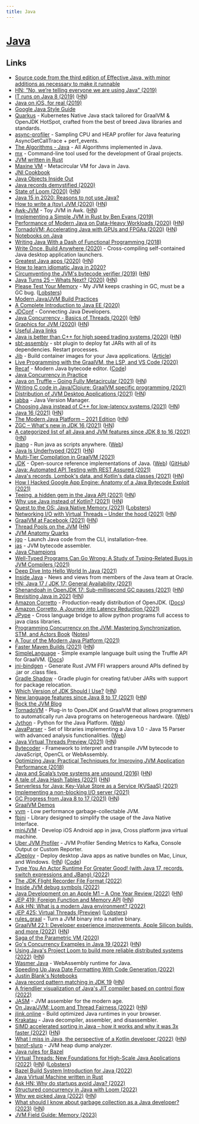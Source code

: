```yaml
---
title: Java
---
```


# [Java](<https://en.wikipedia.org/wiki/Java_(programming_language)>)

## Links

- [Source code from the third edition of Effective Java, with minor additions as necessary to make it runnable](https://github.com/jbloch/effective-java-3e-source-code)
- [HN: “No, we’re telling everyone we are using Java” (2019)](https://news.ycombinator.com/item?id=19346017)
- [IT runs on Java 8 (2019)](https://news.ycombinator.com/item?id=19877916) ([HN](https://news.ycombinator.com/item?id=19877916))
- [Java on iOS, for real (2019)](https://gluonhq.com/java-on-ios-for-real/)
- [Google Java Style Guide](https://google.github.io/styleguide/javaguide.html)
- [Quarkus](https://quarkus.io/) - Kubernetes Native Java stack tailored for GraalVM & OpenJDK HotSpot, crafted from the best of breed Java libraries and standards.
- [async-profiler](https://github.com/jvm-profiling-tools/async-profiler) - Sampling CPU and HEAP profiler for Java featuring AsyncGetCallTrace + perf_events.
- [The Algorithms - Java](https://github.com/TheAlgorithms/Java) - All Algorithms implemented in Java.
- [mx](https://github.com/graalvm/mx) - Command-line tool used for the development of Graal projects.
- [JVM written in Rust](https://github.com/douchuan/jvm)
- [Maxine VM](https://github.com/beehive-lab/Maxine-VM) - Metacircular VM for Java in Java.
- [JNI Cookbook](https://github.com/mkowsiak/jnicookbook)
- [Java Objects Inside Out](https://shipilev.net/jvm/objects-inside-out/)
- [Java records demystified (2020)](https://isank.dev/posts/java-14-records/)
- [State of Loom (2020)](https://cr.openjdk.java.net/~rpressler/loom/loom/sol1_part1.html) ([HN](https://news.ycombinator.com/item?id=23201559))
- [Java 15 in 2020: Reasons to not use Java?](https://dev.to/brunoborges/java-15-in-2020-reasons-to-not-use-java-3ekg)
- [How to write a (toy) JVM (2020)](https://zserge.com/posts/jvm/) ([HN](https://news.ycombinator.com/item?id=23390914))
- [Awk-JVM](https://github.com/rethab/awk-jvm) - Toy JVM in Awk. ([HN](https://news.ycombinator.com/item?id=23612910))
- [Implementing a Simple JVM in Rust by Ben Evans (2019)](https://www.youtube.com/watch?v=7ECbwgkHdAE)
- [Performance of Modern Java on Data-Heavy Workloads (2020)](https://jet-start.sh/blog/2020/06/09/jdk-gc-benchmarks-part1) ([HN](https://news.ycombinator.com/item?id=23465660))
- [TornadoVM: Accelerating Java with GPUs and FPGAs (2020)](https://www.infoq.com/articles/tornadovm-java-gpu-fpga/) ([HN](https://news.ycombinator.com/item?id=23521357))
- [Notebooks on Java](https://justinblank.com/notebooks/)
- [Writing Java With a Dash of Functional Programming (2018)](https://jiahao.codes/blog/writing-java-with-a-dash-of-functional-programming/)
- [Write Once, Build Anywhere (2020)](https://dave.autonoma.ca/blog/2020/06/29/write-once-build-anywhere/) - Cross-compiling self-contained Java desktop application launchers.
- [Greatest Java apps (2020)](https://blogs.oracle.com/javamagazine/the-top-25-greatest-java-apps-ever-written) ([HN](https://news.ycombinator.com/item?id=23676723))
- [How to learn idiomatic Java in 2020?](https://lobste.rs/s/y2nnwd/how_learn_idiomatic_java_2020)
- [Circumventing the JVM's bytecode verifier (2019)](https://anthony.som.codes/blog/2019-12-30-jvm-hackery-noverify/) ([HN](https://news.ycombinator.com/item?id=21921922))
- [Java Turns 25 – Whats Next? (2020)](https://www.oracle.com/a/ocom/docs/corporate/analystrelations/omdia-java-turns-25.pdf) ([HN](https://news.ycombinator.com/item?id=24534629))
- [Please Test Your Memory](https://shipilev.net/jvm/test-your-memory/) - My JVM keeps crashing in GC, must be a GC bug. ([Lobsters](https://lobste.rs/s/jaezro/please_test_your_memory))
- [Modern Java/JVM Build Practices](https://github.com/binkley/modern-java-practices)
- [A Complete Introduction to Java EE (2020)](https://www.jessym.com/articles/a-complete-introduction-to-java-ee)
- [JDConf](https://jdconf.splashthat.com/) - Connecting Java Developers.
- [Java Concurrency - Basics of Threads (2020)](https://turkogluc.com/java-concurrency-basics-of-threads/) ([HN](https://news.ycombinator.com/item?id=24940545))
- [Graphics for JVM (2020)](https://tonsky.me/blog/skija/) ([HN](https://news.ycombinator.com/item?id=25121705))
- [Useful Java links](https://github.com/Vedenin/useful-java-links)
- [Java is better than C++ for high speed trading systems (2020)](https://news.efinancialcareers.com/uk-en/3004875/low-latency-java-trading-systems) ([HN](https://news.ycombinator.com/item?id=25217270))
- [sbt-assembly](https://github.com/sbt/sbt-assembly) - sbt plugin to deploy fat JARs with all of its dependencies. Restart processes.
- [Jib](https://github.com/GoogleContainerTools/jib/) - Build container images for your Java applications. ([Article](https://www.infoq.com/news/2020/08/containerize-java-app-with-jib/))
- [Live Programming with the GraalVM, the LSP, and VS Code (2020)](https://www.javaadvent.com/2020/12/live-programming-with-the-graalvm-the-lsp-and-vs-code.html)
- [Recaf](https://www.coley.software/Recaf/) - Modern Java bytecode editor. ([Code](https://github.com/Col-E/Recaf))
- [Java Concurrency in Practice](https://jcip.net/)
- [Java on Truffle – Going Fully Metacircular (2021)](https://medium.com/graalvm/java-on-truffle-going-fully-metacircular-215531e3f840) ([HN](https://news.ycombinator.com/item?id=25838364))
- [Writing C code in Java/Clojure: GraalVM specific programming (2021)](https://yyhh.org/blog/2021/02/writing-c-code-in-javaclojure-graalvm-specific-programming/)
- [Distribution of JVM Desktop Applications (2021)](https://blog.frankel.ch/state-jvm-desktop-frameworks/6/) ([HN](https://news.ycombinator.com/item?id=26135532))
- [jabba](https://github.com/shyiko/jabba) - Java Version Manager.
- [Choosing Java instead of C++ for low-latency systems (2021)](https://stackoverflow.blog/2021/02/22/choosing-java-instead-of-c-for-low-latency-systems/) ([HN](https://news.ycombinator.com/item?id=26225273))
- [Java 16 (2021)](http://jdk.java.net/16/) ([HN](https://news.ycombinator.com/item?id=26477144))
- [The Modern Java Platform – 2021 Edition](https://jamesward.com/2021/03/16/the-modern-java-platform-2021-edition/) ([HN](https://news.ycombinator.com/item?id=26485993))
- [ZGC – What's new in JDK 16 (2021)](https://malloc.se/blog/zgc-jdk16) ([HN](https://news.ycombinator.com/item?id=26555514))
- [A categorized list of all Java and JVM features since JDK 8 to 16 (2021)](https://advancedweb.hu/a-categorized-list-of-all-java-and-jvm-features-since-jdk-8-to-16/) ([HN](https://news.ycombinator.com/item?id=26662297))
- [jbang](https://github.com/jbangdev/jbang) - Run java as scripts anywhere. ([Web](https://www.jbang.dev/))
- [Java Is Underhyped (2021)](https://jackson.sh/posts/2021-04-java-underrated/) ([HN](https://news.ycombinator.com/item?id=26827766))
- [Multi-Tier Compilation in GraalVM (2021)](https://medium.com/graalvm/multi-tier-compilation-in-graalvm-5fbc65f92402)
- [JDK](https://github.com/openjdk/jdk) - Open-source reference implementations of Java. ([Web](https://openjdk.java.net/projects/jdk/)) ([GitHub](https://github.com/openjdk))
- [Java: Automated API Testing with REST Assured (2021)](https://www.linkedin.com/learning/java-automated-api-testing-with-rest-assured)
- [Java's records, Lombok's data, and Kotlin's data classes (2021)](https://nipafx.dev/java-record-semantics/) ([HN](https://news.ycombinator.com/item?id=27076976))
- [How I Hacked Google App Engine: Anatomy of a Java Bytecode Exploit (2021)](https://blog.polybdenum.com/2021/05/05/how-i-hacked-google-app-engine-anatomy-of-a-java-bytecode-exploit.html)
- [Teeing, a hidden gem in the Java API (2021)](https://blog.frankel.ch/teeing-java-api/) ([HN](https://news.ycombinator.com/item?id=27103033))
- [Why use Java instead of Kotlin? (2021)](https://www.reddit.com/r/java/comments/ndwz92/can_i_get_some_reasons_to_use_java_instead_of/gyd5yi5/) ([HN](https://news.ycombinator.com/item?id=27183076))
- [Quest to the OS: Java Native Memory (2021)](https://blog.picnic.nl/quest-to-the-os-java-native-memory-5d3ef68ffc0a) ([Lobsters](https://lobste.rs/s/9ne763/quest_os_java_native_memory))
- [Networking I/O with Virtual Threads – Under the hood (2021)](https://inside.java/2021/05/10/networking-io-with-virtual-threads/) ([HN](https://news.ycombinator.com/item?id=27744826))
- [GraalVM at Facebook (2021)](https://medium.com/graalvm/graalvm-at-facebook-af09338ac519) ([HN](https://news.ycombinator.com/item?id=27782475))
- [Thread Pools on the JVM](https://gist.github.com/djspiewak/46b543800958cf61af6efa8e072bfd5c) ([HN](https://news.ycombinator.com/item?id=27883847))
- [JVM Anatomy Quarks](https://shipilev.net/jvm/anatomy-quarks/)
- [jgo](https://github.com/scijava/jgo) - Launch Java code from the CLI, installation-free.
- [jas](https://github.com/mcy/jas) - JVM bytecode assembler.
- [Java Champions](https://github.com/aalmiray/java-champions)
- [Well-Typed Programs Can Go Wrong: A Study of Typing-Related Bugs in JVM Compilers (2021)](https://dimitro.gr/assets/papers/CSDMMS21.pdf)
- [Deep Dive Into Hello World In Java (2021)](https://medium.com/sahibinden-technology/deep-dive-into-hello-world-in-java-d05d60332984)
- [Inside Java](https://inside.java/) - News and views from members of the Java team at Oracle.
- [HN: Java 17 / JDK 17: General Availability (2021)](https://news.ycombinator.com/item?id=28525378)
- [Shenandoah in OpenJDK 17: Sub-millisecond GC pauses (2021)](https://developers.redhat.com/articles/2021/09/16/shenandoah-openjdk-17-sub-millisecond-gc-pauses) ([HN](https://news.ycombinator.com/item?id=28562874))
- [Revisiting Java in 2021](https://www.avanwyk.com/revisiting-java-in-2021-ii/) ([HN](https://news.ycombinator.com/item?id=28584518))
- [Amazon Corretto](https://aws.amazon.com/corretto/) - Production-ready distribution of OpenJDK. ([Docs](https://docs.aws.amazon.com/corretto/))
- [Amazon Corretto, A Journey into Latency Reduction (2021)](https://www.youtube.com/watch?v=S4IrAZ5wT3c)
- [JPype](https://github.com/jpype-project/jpype) - Cross language bridge to allow python programs full access to java class libraries.
- [Programming Concurrency on the JVM: Mastering Synchronization, STM, and Actors Book](https://www.goodreads.com/book/show/11118624-programming-concurrency-on-the-jvm) ([Notes](https://github.com/preslavmihaylov/booknotes/tree/master/java/programming-concurrency-jvm))
- [A Tour of the Modern Java Platform (2021)](https://www.youtube.com/watch?v=y901lgIuRx0)
- [Faster Maven Builds (2021)](https://blog.frankel.ch/faster-maven-builds/1/) ([HN](https://news.ycombinator.com/item?id=28740367))
- [SimpleLanguage](https://github.com/graalvm/simplelanguage) - Simple example language built using the Truffle API for GraalVM. ([Docs](https://www.graalvm.org/graalvm-as-a-platform/implement-language/))
- [jni-bindgen](https://github.com/MaulingMonkey/jni-bindgen) - Generate Rust JVM FFI wrappers around APIs defined by .jar or .class files.
- [Gradle Shadow](https://github.com/johnrengelman/shadow) - Gradle plugin for creating fat/uber JARs with support for package relocation.
- [Which Version of JDK Should I Use?](http://whichjdk.com/) ([HN](https://news.ycombinator.com/item?id=28820601))
- [New language features since Java 8 to 17 (2021)](https://advancedweb.hu/new-language-features-since-java-8-to-17/) ([HN](https://news.ycombinator.com/item?id=28979048))
- [Rock the JVM Blog](https://blog.rockthejvm.com/)
- [TornadoVM](https://github.com/beehive-lab/TornadoVM) - Plug-in to OpenJDK and GraalVM that allows programmers to automatically run Java programs on heterogeneous hardware. ([Web](https://www.tornadovm.org/))
- [Jython](https://github.com/jython/jython) - Python for the Java Platform. ([Web](https://www.jython.org/))
- [JavaParser](https://github.com/javaparser/javaparser) - Set of libraries implementing a Java 1.0 - Java 15 Parser with advanced analysis functionalities. ([Web](https://javaparser.org/))
- [Java Virtual Threads Preview (2021)](https://openjdk.java.net/jeps/8277131) ([HN](https://news.ycombinator.com/item?id=29236375))
- [Bytecoder](https://github.com/mirkosertic/Bytecoder) - Framework to interpret and transpile JVM bytecode to JavaScript, OpenCL or WebAssembly.
- [Optimizing Java: Practical Techniques for Improving JVM Application Performance (2018)](https://www.goodreads.com/book/show/27015350-optimizing-java)
- [Java and Scala’s type systems are unsound (2016)](https://dl.acm.org/doi/10.1145/2983990.2984004) ([HN](https://news.ycombinator.com/item?id=29317024))
- [A tale of Java Hash Tables (2021)](https://www.andreinc.net/2021/11/08/a-tale-of-java-hash-tables) ([HN](https://news.ycombinator.com/item?id=29319151))
- [Serverless for Java: Key-Value Store as a Service (KVSaaS) (2021)](https://www.youtube.com/watch?v=jbxZvAqJ_MU)
- [Implementing a non-blocking I/O server (2021)](https://tuhuynh.com/posts/implement-nio-server/)
- [GC Progress from Java 8 to 17 (2021)](https://kstefanj.github.io/2021/11/24/gc-progress-8-17.html) ([HN](https://news.ycombinator.com/item?id=29330109))
- [GraalVM Demos](https://github.com/graalvm/graalvm-demos)
- [yvm](https://github.com/kelthuzadx/yvm) - Low performance garbage-collectable JVM.
- [fbjni](https://github.com/facebookincubator/fbjni) - Library designed to simplify the usage of the Java Native Interface.
- [miniJVM](https://github.com/digitalgust/miniJVM) - Develop iOS Android app in java, Cross platform java virtual machine.
- [Uber JVM Profiler](https://github.com/uber-common/jvm-profiler) - JVM Profiler Sending Metrics to Kafka, Console Output or Custom Reporter.
- [JDeploy](https://www.jdeploy.com/) - Deploy desktop Java apps as native bundles on Mac, Linux, and Windows. ([HN](https://news.ycombinator.com/item?id=30340503)) ([Code](https://github.com/shannah/jdeploy))
- [Type You An Actor Runtime For Greater Good! (with Java 17, records, switch expressions and JBang) (2022)](https://evacchi.github.io/java/records/jbang/2022/02/13/type-you-an-actor-runtime-java-17-switch-expressions.html)
- [The JDK Flight Recorder File Format (2022)](https://www.morling.dev/blog/jdk-flight-recorder-file-format/)
- [Inside JVM debug symbols (2022)](https://jpbempel.github.io/2022/03/22/jvm-debug-symbols.html)
- [Java Development on an Apple M1 – A One Year Review (2022)](https://rieckpil.de/java-development-on-an-apple-m1-a-one-year-review/) ([HN](https://news.ycombinator.com/item?id=30799686))
- [JEP 419: Foreign Function and Memory API](https://openjdk.java.net/jeps/419) ([HN](https://news.ycombinator.com/item?id=30812156))
- [Ask HN: What is a modern Java environment? (2022)](https://news.ycombinator.com/item?id=30841581)
- [JEP 425: Virtual Threads (Preview)](https://openjdk.java.net/jeps/425) ([Lobsters](https://lobste.rs/s/5nukey/jep_425_virtual_threads_preview))
- [rules_graal](https://github.com/andyscott/rules_graal) - Turn a JVM binary into a native binary.
- [GraalVM 22.1: Developer experience improvements, Apple Silicon builds, and more (2022)](https://medium.com/graalvm/graalvm-22-1-developer-experience-improvements-apple-silicon-builds-and-more-b7ac9a0f6066) ([HN](https://news.ycombinator.com/item?id=31168001))
- [Saga of the Parametric VM (2020)](http://cr.openjdk.java.net/~jrose/values/parametric-vm.pdf)
- [Go's Concurrency Examples in Java 19 (2022)](https://mccue.dev/pages/5-2-22-go-concurrency-in-java) ([HN](https://news.ycombinator.com/item?id=31254005))
- [Using Java's Project Loom to build more reliable distributed systems (2022)](https://jbaker.io/2022/05/09/project-loom-for-distributed-systems/) ([HN](https://news.ycombinator.com/item?id=31314006))
- [Wasmer Java](https://github.com/wasmerio/wasmer-java) - WebAssembly runtime for Java.
- [Speeding Up Java Date Formatting With Code Generation (2022)](https://justinblank.com/experiments/speedingupdateformats.html)
- [Justin Blank's Notebooks](https://justinblank.com/notebooks/)
- [Java record pattern matching in JDK 19](https://openjdk.java.net/jeps/405) ([HN](https://news.ycombinator.com/item?id=31378896))
- [A friendlier visualization of Java's JIT compiler based on control flow (2022)](https://robcasloz.github.io/blog/2022/05/24/a-friendlier-visualization-of-javas-jit-compiler-based-on-control-flow.html)
- [JASM](https://github.com/roscopeco/jasm) - JVM assembler for the modern age.
- [On Java/JVM: Loom and Thread Fairness (2022)](https://www.morling.dev/blog/loom-and-thread-fairness/) ([HN](https://news.ycombinator.com/item?id=31600067))
- [jlink.online](https://github.com/AdoptOpenJDK/jlink.online) - Build optimized Java runtimes in your browser.
- [Krakatau](https://github.com/Storyyeller/Krakatau) - Java decompiler, assembler, and disassembler.
- [SIMD accelerated sorting in Java – how it works and why it was 3x faster (2022)](https://jbaker.io/2022/06/09/vectors-in-java/) ([HN](https://news.ycombinator.com/item?id=31703471))
- [What I miss in Java, the perspective of a Kotlin developer (2022)](https://blog.frankel.ch/miss-in-java-kotlin-developer/) ([HN](https://news.ycombinator.com/item?id=31732587))
- [hprof-slurp](https://github.com/agourlay/hprof-slurp) - JVM heap dump analyzer.
- [Java rules for Bazel](https://github.com/bazelbuild/rules_java)
- [Virtual Threads: New Foundations for High-Scale Java Applications (2022)](https://www.infoq.com/articles/java-virtual-threads/) ([HN](https://news.ycombinator.com/item?id=33024748)) ([Lobsters](https://lobste.rs/s/bul8fi/virtual_threads_new_foundations_for_high))
- [Bazel Build System Introduction for Java (2022)](https://kracekumar.com/post/bazel-build-system-intro-for-java/)
- [Java Virtual Machine written in Rust](https://github.com/Pfarrer/rust-jvm)
- [Ask HN: Why do startups avoid Java? (2022)](https://news.ycombinator.com/item?id=33545788)
- [Structured concurrency in Java with Loom (2022)](https://www.davidvlijmincx.com/posts/loom/java_structured_concurrency/)
- [Why we picked Java (2022)](https://blog.picnic.nl/why-picnic-picked-java-e53fafe0df1b) ([HN](https://news.ycombinator.com/item?id=34064310))
- [What should I know about garbage collection as a Java developer? (2023)](https://www.azul.com/blog/what-should-i-know-about-garbage-collection-as-a-java-developer/) ([HN](https://news.ycombinator.com/item?id=34320947))
- [JVM Field Guide: Memory (2023)](https://serce.me/posts/01-02-2023-jvm-field-guide-memory)
